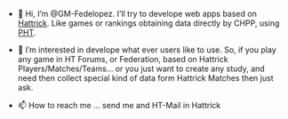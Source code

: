 - 👋 Hi, I’m @GM-Fedelopez. I'll try to develope web apps based on <a href="https://www.hattrick.org/">Hattrick</a>. 
Like games or rankings obtaining data directly by CHPP, using <a href="https://github.com/jetwitaussi/PHT">PHT</a>.

- 👀 I’m interested in develope what ever users like to use. So, if you play any game in HT Forums, or Federation, based on Hattrick Players/Matches/Teams... or you just want to create any study, and need then collect special kind of data form Hattrick Matches then just ask.

- 📫 How to reach me ... send me and HT-Mail in Hattrick

<!---
GM-Fedelopez/GM-Fedelopez is a ✨ special ✨ repository because its `README.md` (this file) appears on your GitHub profile.
You can click the Preview link to take a look at your changes.
--->

